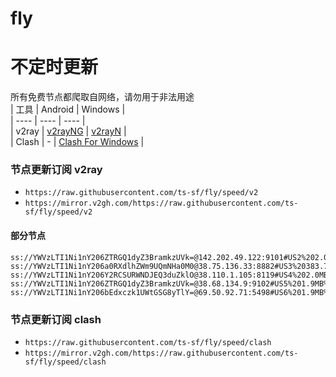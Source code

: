 # fly
# 不定时更新
所有免费节点都爬取自网络，请勿用于非法用途  
|  工具  | Android  | Windows  |  
|  ----  | ----   | ----  |  
| v2ray  | [v2rayNG](https://github.com/2dust/v2rayNG/releases) | [v2rayN](https://github.com/2dust/v2rayN/releases) |  
| Clash  | - | [Clash For Windows](https://github.com/2dust/clashN/releases) | 
  
### 节点更新订阅  v2ray
- `https://raw.githubusercontent.com/ts-sf/fly/speed/v2`  
- `https://mirror.v2gh.com/https://raw.githubusercontent.com/ts-sf/fly/speed/v2`  

#### 部分节点  
``` 
ss://YWVzLTI1Ni1nY206ZTRGQ1dyZ3BramkzUVk=@142.202.49.122:9101#US2%202.0MB%2Fs
ss://YWVzLTI1Ni1nY206a0RXdlhZWm9UQmNHa0M0@38.75.136.33:8882#US3%20383.7KB%2Fs
ss://YWVzLTI1Ni1nY206Y2RCSURWNDJEQ3duZklO@38.110.1.105:8119#US4%202.0MB%2Fs
ss://YWVzLTI1Ni1nY206ZTRGQ1dyZ3BramkzUVk=@38.68.134.9:9102#US5%201.9MB%2Fs
ss://YWVzLTI1Ni1nY206bEdxczk1UWtGSG8yTlY=@69.50.92.71:5498#US6%201.9MB%2Fs
```
### 节点更新订阅  clash
- `https://raw.githubusercontent.com/ts-sf/fly/speed/clash`  
- `https://mirror.v2gh.com/https://raw.githubusercontent.com/ts-sf/fly/speed/clash`  



